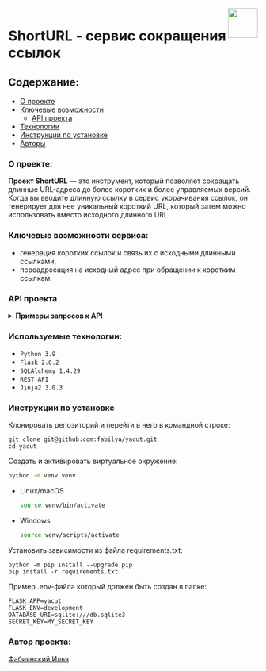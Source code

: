 <img src="https://github.com/fabilya/yacut/blob/master/yacut/static/img/logo.png?raw=true" align="right" height="60" />

# ShortURL - cервис сокращения ссылок

## Содержание:
- [О проекте](#о-проекте)
- [Ключевые возможности](#ключевые-возможности-сервиса)
  - [API проекта](#api-проекта)
- [Технологии](#используемые-технологии)
- [Инструкции по установке](#инструкции-по-установке)
- [Авторы](#автор-проекта)

### О проекте:

<b>Проект ShortURL</b> — это инструмент, который позволяет сокращать длинные URL-адреса до более коротких и более управляемых версий. Когда вы вводите длинную ссылку в сервис укорачивания ссылок, он генерирует для нее уникальный короткий URL, который затем можно использовать вместо исходного длинного URL.

### Ключевые возможности сервиса:

- генерация коротких ссылок и связь их с исходными длинными ссылками,
- переадресация на исходный адрес при обращении к коротким ссылкам.

### API проекта

<details><summary><b>Примеры запросов к API</b></summary>

- Генерация короткой ссылки: 
    ```SQL
  POST /api/id/
    {
      'url': 'string',
      'custom_id': 'string'
    }
    ```

- Получение оригинальной ссылки по указанному короткому идентификатору:
    ```SQL
    GET /api/id/{short_id}/
    ```
</details>


### Используемые технологии:

- `Python 3.9`
- `Flask 2.0.2`
- `SQLAlchemy 1.4.29`
- `REST API`
- `Jinja2 3.0.3`



### Инструкции по установке

Клонировать репозиторий и перейти в него в командной строке:

```GitBash
git clone git@github.com:fabilya/yacut.git
cd yacut
```

Cоздать и активировать виртуальное окружение:

```Bash
python -m venv venv
```

* Linux/macOS

    ```Bash
    source venv/bin/activate
    ```

* Windows

    ```Bash
    source venv/scripts/activate
    ```

Установить зависимости из файла requirements.txt:

```
python -m pip install --upgrade pip
pip install -r requirements.txt
```

Пример .env-файла который должен быть создан в папке:
```dotenv
FLASK_APP=yacut
FLASK_ENV=development
DATABASE_URI=sqlite:///db.sqlite3
SECRET_KEY=MY_SECRET_KEY
```


### Автор проекта:
[Фабиянский Илья](https://github.com/fabilya)
